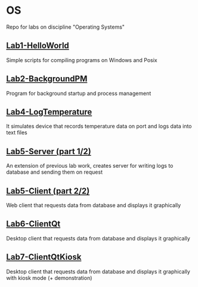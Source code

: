 # OS
Repo for labs on discipline "Operating Systems"

## [Lab1-HelloWorld](./Lab1-HelloWorld)
Simple scripts for compiling programs on Windows and Posix

## [Lab2-BackgroundPM](./Lab2-BackgroundPM)
Program for background startup and process management

## [Lab4-LogTemperature](./Lab4-LogTemperature)
It simulates device that records temperature data on port and logs data into text files

## [Lab5-Server (part 1/2)](./Lab5-Server)
An extension of previous lab work, creates server for writing logs to database and sending them on request

## [Lab5-Client (part 2/2)](./Lab5-Client)
Web client that requests data from database and displays it graphically

## [Lab6-ClientQt](./Lab6-ClientQt)
Desktop client that requests data from database and displays it graphically

## [Lab7-ClientQtKiosk](./Lab7-ClientQtKiosk)
Desktop client that requests data from database and displays it graphically with kiosk mode (+ demonstration)